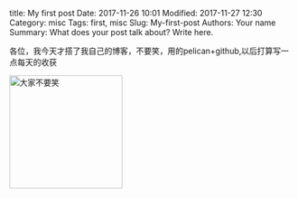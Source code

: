 title: My first post
Date: 2017-11-26 10:01
Modified: 2017-11-27 12:30
Category: misc
Tags: first, misc
Slug: My-first-post
Authors: Your name
Summary: What does your post talk about? Write here.

各位，我今天才搭了我自己的博客，不要笑，用的pelican+github,以后打算写一点每天的收获 

<img src="{filename}/images/不要笑.jpeg" width="200" height="200" alt="大家不要笑" align=left>

